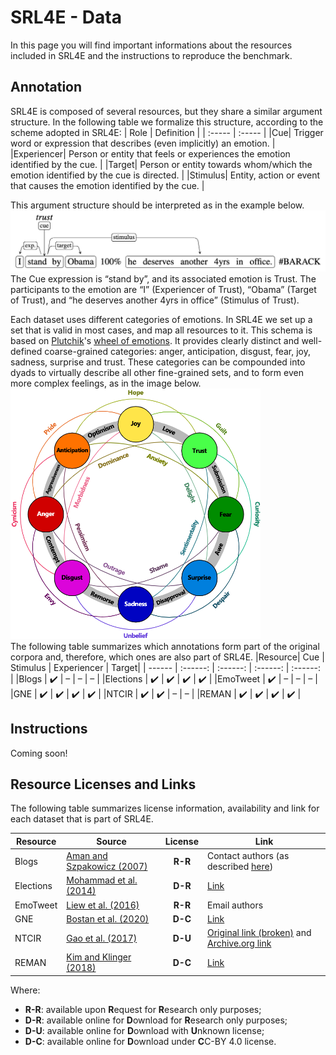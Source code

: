 # SRL4E - Data
In this page you will find important informations about the resources included in SRL4E and the instructions to reproduce the benchmark.

## Annotation
SRL4E is composed of several resources, but they share a similar argument structure. In the following table we formalize this structure, according to the scheme adopted in SRL4E:
| Role | Definition |
| :----- | :----- |
|Cue| Trigger word or expression that describes (even implicitly) an emotion. |
|Experiencer| Person or entity that feels or experiences the emotion identified by the cue. |
|Target| Person or entity towards whom/which the emotion identified by the cue is directed. | 
|Stimulus| Entity, action or event that causes the emotion identified by the cue. |

This argument structure should be interpreted as in the example below.  
<img src="assets/images/example.png" alt="Example of argumental structure" width="600"/>  
The Cue expression is “stand by”, and its associated emotion is Trust. 
The participants to the emotion are “I” (Experiencer of Trust), “Obama” (Target of Trust), and “he deserves another 4yrs in office” (Stimulus of Trust).

Each dataset uses different categories of emotions. In SRL4E we set up a set that is valid in most cases, and map all resources to it. 
This schema is based on [Plutchik](https://en.wikipedia.org/wiki/Robert_Plutchik)'s [wheel of emotions](https://en.wikipedia.org/wiki/Robert_Plutchik#Plutchik's_wheel_of_emotions). 
It provides clearly distinct and well-defined coarse-grained categories: anger, anticipation, disgust, fear, joy, sadness, surprise and trust. 
These categories can be compounded into dyads to virtually describe all other fine-grained sets, and to form even more complex feelings, as in the image below.  
<img src="assets/images/wheel_of_emotions.png" alt="Plutchik's wheel of emotions with dyads" width="400"/>  
The following table summarizes which annotations form part of the original corpora and, therefore, which ones are also part of SRL4E.
|Resource| Cue | Stimulus | Experiencer | Target|
| ------ | :------: | :------: | :------: | :------: |
|Blogs | :heavy_check_mark:  | – | – | – |
|Elections  | :heavy_check_mark: | :heavy_check_mark: | :heavy_check_mark: | :heavy_check_mark: |
|EmoTweet   | :heavy_check_mark: | – | – | – |
|GNE        | :heavy_check_mark: | :heavy_check_mark: | :heavy_check_mark: | :heavy_check_mark: |
|NTCIR      | :heavy_check_mark: | :heavy_check_mark: | – | – |
|REMAN      | :heavy_check_mark: | :heavy_check_mark: | :heavy_check_mark: | :heavy_check_mark: |

## Instructions
Coming soon!

## Resource Licenses and Links
The following table summarizes license information, availability and link for each dataset that is part of SRL4E. 

| Resource        | Source       | License     | Link |
| ----------- | ----------- | :-----------: | ------------- |
| Blogs      | [Aman and Szpakowicz (2007)](https://doi.org/10.1007/978-3-540-74628-7_27) |**R-R**| Contact authors (as described [here](http://saimacs.github.io/)) | 
| Elections   | [Mohammad et al. (2014)](https://aclanthology.org/W14-2607/) |**D-R**|[Link](http://saifmohammad.com/WebPages/SentimentEmotionLabeledData.html)|
| EmoTweet      | [Liew et al. (2016)](https://www.aclweb.org/anthology/L16-1183)       |**R-R**| Email authors | 
| GNE      |  [Bostan et al. (2020)](https://www.aclweb.org/anthology/2020.lrec-1.194)       |**D-C**| [Link](https://www.ims.uni-stuttgart.de/en/research/resources/corpora/goodnewseveryone/) | 
| NTCIR      | [Gao et al. (2017)](https://research.nii.ac.jp/ntcir/workshop/OnlineProceedings13/pdf/ntcir/01-NTCIR13-OV-ECA-GaoQ.pdf)       |**D-U**| [Original link (broken)](http://hlt.hitsz.edu.cn/ECA.html) and [Archive.org link](https://web.archive.org/web/20170913034355/http://hlt.hitsz.edu.cn/ECA.html) | 
| REMAN      | [Kim and Klinger (2018)](https://aclanthology.org/C18-1114/)       |**D-C**| [Link](https://www.ims.uni-stuttgart.de/en/research/resources/corpora/reman/) | 

Where:
- **R-R**: available upon **R**equest for **R**esearch only purposes; 
- **D-R**: available online for **D**ownload for **R**esearch only purposes; 
- **D-U**: available online for **D**ownload with **U**nknown license;
- **D-C**: available online for **D**ownload under **C**C-BY 4.0 license.

